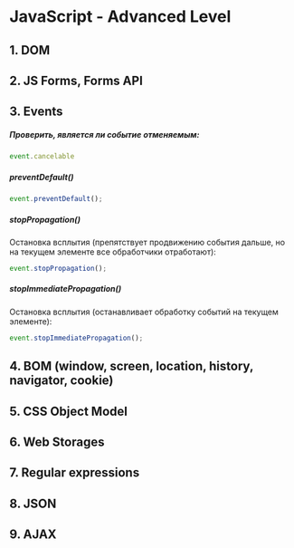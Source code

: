 # JavaScript - Advanced Level

## 1. DOM
## 2. JS Forms, Forms API
## 3. Events

##### Проверить, является ли событие отменяемым:
```javascript
event.cancelable
```

##### preventDefault()
```javascript
event.preventDefault();
```
##### stopPropagation()
Остановка всплытия (препятствует продвижению события дальше, но на текущем элементе все обработчики отработают):
```javascript
event.stopPropagation();
```

##### stopImmediatePropagation() 
Остановка всплытия (останавливает обработку событий на текущем элементе):
```javascript
event.stopImmediatePropagation();
```
## 4. BOM (window, screen, location, history, navigator, cookie)
## 5. CSS Object Model
## 6. Web Storages
## 7. Regular expressions
## 8. JSON
## 9. AJAX








